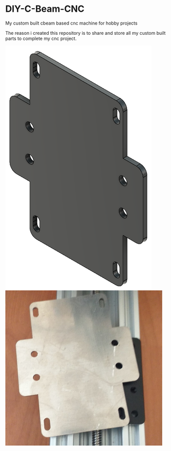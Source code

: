 # DIY-C-Beam-CNC
My custom built cbeam based cnc machine for hobby projects

The reason i created this repository is to share and store all my custom built parts to complete my cnc project.

<img src="spindle-mount-adapter-plate.png"/>
<img src="smap-01.jpg"/>
